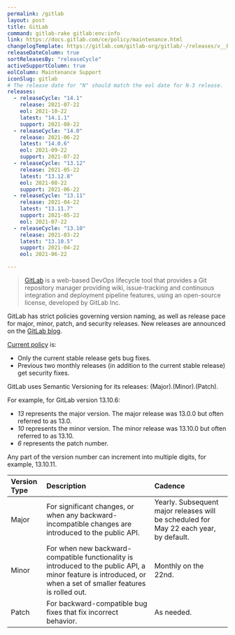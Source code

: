 ```yaml
---
permalink: /gitlab
layout: post
title: GitLab
command: gitlab-rake gitlab:env:info
link: https://docs.gitlab.com/ce/policy/maintenance.html
changelogTemplate: https://gitlab.com/gitlab-org/gitlab/-/releases/v__RELEASE_CYCLE__.0-ee
releaseDateColumn: true
sortReleasesBy: "releaseCycle"
activeSupportColumn: true
eolColumn: Maintenance Support
iconSlug: gitlab
# The release date for "N" should match the eol date for N-3 release.
releases:
  - releaseCycle: "14.1"
    release: 2021-07-22
    eol: 2021-10-22
    latest: "14.1.1"
    support: 2021-08-22
  - releaseCycle: "14.0"
    release: 2021-06-22
    latest: "14.0.6"
    eol: 2021-09-22
    support: 2021-07-22
  - releaseCycle: "13.12"
    release: 2021-05-22
    latest: "13.12.8"
    eol: 2021-08-22
    support: 2021-06-22
  - releaseCycle: "13.11"
    release: 2021-04-22
    latest: "13.11.7"
    support: 2021-05-22
    eol: 2021-07-22
  - releaseCycle: "13.10"
    release: 2021-03-22
    latest: "13.10.5"
    support: 2021-04-22
    eol: 2021-06-22

---
```

> [GitLab](https://about.gitlab.com/) is a web-based DevOps lifecycle tool that provides a Git repository manager providing wiki, issue-tracking and continuous integration and deployment pipeline features, using an open-source license, developed by GitLab Inc.

GitLab has strict policies governing version naming, as well as release pace for major, minor, patch, and security releases. New releases are announced on the [GitLab blog](https://about.gitlab.com/releases/categories/releases/).

[Current policy](https://docs.gitlab.com/ce/policy/maintenance.html) is:

* Only the current stable release gets bug fixes.
* Previous two monthly releases (in addition to the current stable release) get security fixes.

GitLab uses Semantic Versioning for its releases: (Major).(Minor).(Patch).

For example, for GitLab version 13.10.6:
* _13_ represents the major version. The major release was 13.0.0 but often referred to as 13.0.
* _10_ represents the minor version. The minor release was 13.10.0 but often referred to as 13.10.
* _6_ represents the patch number.

Any part of the version number can increment into multiple digits, for example, 13.10.11.

| Version Type | Description  | Cadence |
|:-------------|:-------------|:--------|
| Major        | For significant changes, or when any backward-incompatible changes are introduced to the public API.  |  Yearly. Subsequent major releases will be scheduled for May 22 each year, by default. |
| Minor        | For when new backward-compatible functionality is introduced to the public API, a minor feature is introduced, or when a set of smaller features is rolled out.  | Monthly on the 22nd.  |
| Patch        | 	For backward-compatible bug fixes that fix incorrect behavior.  | As needed.  |
